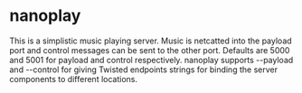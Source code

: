 nanoplay
=========
This is a simplistic music playing server.
Music is netcatted into the payload port
and control messages can be sent to the
other port. Defaults are 5000 and 5001
for payload and control respectively.
nanoplay supports --payload and --control
for giving Twisted endpoints strings for
binding the server components to different
locations. 